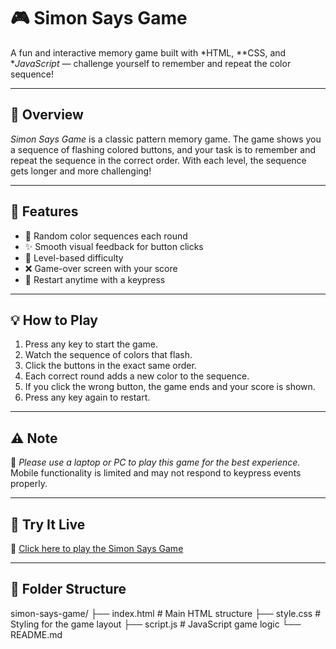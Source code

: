 

# 🎮 Simon Says Game

A fun and interactive memory game built with *HTML, **CSS, and **JavaScript* — challenge yourself to remember and repeat the color sequence!

---

## 📌 Overview

*Simon Says Game* is a classic pattern memory game. The game shows you a sequence of flashing colored buttons, and your task is to remember and repeat the sequence in the correct order. With each level, the sequence gets longer and more challenging!

---

## 🚀 Features

- 🎯 Random color sequences each round  
- ✨ Smooth visual feedback for button clicks  
- 🧠 Level-based difficulty  
- ❌ Game-over screen with your score  
- 🔁 Restart anytime with a keypress

---

## 💡 How to Play

1. Press any key to start the game.
2. Watch the sequence of colors that flash.
3. Click the buttons in the exact same order.
4. Each correct round adds a new color to the sequence.
5. If you click the wrong button, the game ends and your score is shown.
6. Press any key again to restart.

---

## ⚠ Note

📱 *Please use a laptop or PC to play this game for the best experience.*  
Mobile functionality is limited and may not respond to keypress events properly.

---

## 🧪 Try It Live

🔗 [Click here to play the Simon Says Game](https://simon-says-game-eta-three.vercel.app/)


---

## 📂 Folder Structure
simon-says-game/ ├── index.html        # Main HTML structure ├── style.css         # Styling for the game layout ├── script.js         # JavaScript game logic └── README.md         
